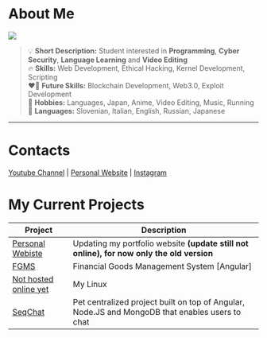 # About Me

<img src="https://giffiles.alphacoders.com/347/34787.gif"/>

> :bulb: **Short Description:** Student interested in <b>Programming</b>, <b>Cyber Security</b>, <b>Language Learning</b> and <b>Video Editing</b>\
> :fire: **Skills:** Web Development, Ethical Hacking, Kernel Development, Scripting\
> :heart_on_fire: **Future Skills:** Blockchain Development, Web3.0, Exploit Development\
> :love_you_gesture: **Hobbies:** Languages, Japan, Anime, Video Editing, Music, Running\
> :crossed_flags: **Languages:** Slovenian, Italian, English, Russian, Japanese
***

# Contacts 

<a href="https://www.youtube.com/channel/UCICp0q6JpR_9yeICzj9mBkA">Youtube Channel</a> |
<a href="http://kevintheadminman.epizy.com">Personal Website</a> |
<a href="https://www.instagram.com/kevinj____/">Instagram</a>

# My Current Projects 

| Project      | Description |
| ----------- | ----------- |
| <a href="http://kevintheadminman.epizy.com">Personal Webiste</a>      | Updating my portfolio website **(update still not online), for now only the old version**</b> |
| <a href="https://github.com/osamu-kj/FGMS">FGMS</a>      | Financial Goods Management System \[Angular\]</b> |
| <a href="https://github.com/osamu-kj/">Not hosted online yet</a>      | My Linux</b> |
| <a href="https://github.com/osamu-kj/SeqChat">SeqChat</a>      | Pet centralized project built on top of Angular, Node.JS and MongoDB that enables users to chat</b> |

